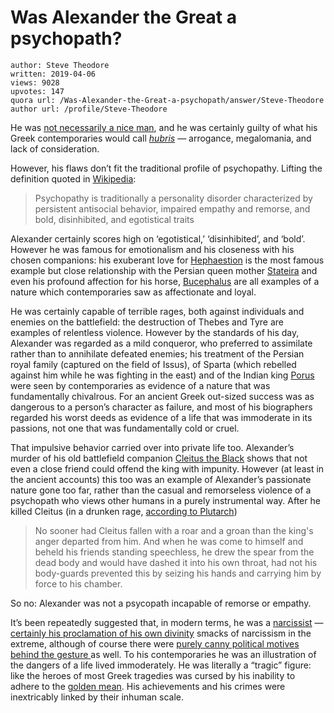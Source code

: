 # Was Alexander the Great a psychopath?

	author: Steve Theodore
	written: 2019-04-06
	views: 9028
	upvotes: 147
	quora url: /Was-Alexander-the-Great-a-psychopath/answer/Steve-Theodore
	author url: /profile/Steve-Theodore


He was [not necessarily a nice man](https://www.quora.com/Did-Alexander-the-Great-kill-innocent-civilians-excluding-Cleitus-the-Black), and he was certainly guilty of what his Greek contemporaries would call _[hubris](https://en.wikipedia.org/wiki/Hubris)_ _—_ arrogance, megalomania, and lack of consideration.

However, his flaws don’t fit the traditional profile of psychopathy. Lifting the definition quoted in [Wikipedia](https://en.wikipedia.org/wiki/Psychopathy):

> Psychopathy is traditionally a personality disorder characterized by persistent antisocial behavior, impaired empathy and remorse, and bold, disinhibited, and egotistical traits

Alexander certainly scores high on ‘egotistical,’ ‘disinhibited’, and ‘bold’. However he was famous for emotionalism and his closeness with his chosen companions: his exuberant love for [Hephaestion](https://en.wikipedia.org/wiki/Hephaestion) is the most famous example but close relationship with the Persian queen mother [Stateira](https://en.wikipedia.org/wiki/Stateira_I) and even his profound affection for his horse, [Bucephalus](https://en.wikipedia.org/wiki/Bucephalus) are all examples of a nature which contemporaries saw as affectionate and loyal.

He was certainly capable of terrible rages, both against individuals and enemies on the battlefield: the destruction of Thebes and Tyre are examples of relentless violence. However by the standards of his day, Alexander was regarded as a mild conqueror, who preferred to assimilate rather than to annihilate defeated enemies; his treatment of the Persian royal family (captured on the field of Issus), of Sparta (which rebelled against him while he was fighting in the east) and of the Indian king [Porus](https://en.wikipedia.org/wiki/Porus) were seen by contemporaries as evidence of a nature that was fundamentally chivalrous. For an ancient Greek out-sized success was as dangerous to a person’s character as failure, and most of his biographers regarded his worst deeds as evidence of a life that was immoderate in its passions, not one that was fundamentally cold or cruel.

That impulsive behavior carried over into private life too. Alexander’s murder of his old battlefield companion [Cleitus the Black](https://en.wikipedia.org/wiki/Cleitus_the_Black) shows that not even a close friend could offend the king with impunity. However (at least in the ancient accounts) this too was an example of Alexander’s passionate nature gone too far, rather than the casual and remorseless violence of a psychopath who views other humans in a purely instrumental way. After he killed Cleitus (in a drunken rage, [according to Plutarch](http://penelope.uchicago.edu/Thayer/E/Roman/Texts/Plutarch/Lives/Alexander*/8.html))

> No sooner had Cleitus fallen with a roar and a groan than the king's anger departed from him. And when he was come to himself and beheld his friends standing speechless, he drew the spear from the dead body and would have dashed it into his own throat, had not his body-guards prevented this by seizing his hands and carrying him by force to his chamber.

So no: Alexander was not a psycopath incapable of remorse or empathy.

It’s been repeatedly suggested that, in modern terms, he was a [narcissist](https://www.quora.com/Was-Alexander-The-Great-narcissistic) — [certainly his proclamation of his own divinity](https://www.quora.com/To-which-religion-did-Alexander-the-Great-belong/answer/Steve-Theodore?ch=10&share=780da80c&srid=zLvM) smacks of narcissism in the extreme, although of course there were [purely canny political motives behind the gesture ](https://www.quora.com/Why-did-Alexander-have-to-make-the-long-journey-to-Siwa-which-is-out-of-his-way-to-Persia-How-can-he-know-the-outcome-if-he-just-improvised)as well. To his contemporaries he was an illustration of the dangers of a life lived immoderately. He was literally a “tragic” figure: like the heroes of most Greek tragedies was cursed by his inability to adhere to the [golden mean](https://en.wikipedia.org/wiki/Golden_mean_(philosophy)). His achievements and his crimes were inextricably linked by their inhuman scale.

